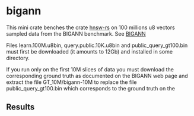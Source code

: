 # bigann

This mini crate benches the crate [hnsw-rs](https://crates.io/crates/hnsw_rs) on 100 millions u8 vectors sampled data from the BIGANN benchmark. See [BIGANN](https://big-ann-benchmarks.com/)

Files learn.100M.u8bin, query.public.10K.u8bin and public_query_gt100.bin must first be downloaded (it amounts to 12Gb)
and installed in some directory.

If you run only on the first 10M slices of data you must download the corresponding ground truth 
as documented on the BIGANN web page and extract the file GT_10M/bigann-10M to replace the file public_query_gt100.bin which corresponds to the ground truth on the 
## Results

